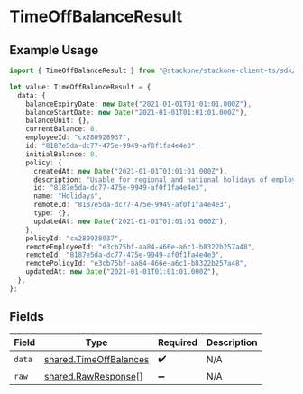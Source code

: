# TimeOffBalanceResult

## Example Usage

```typescript
import { TimeOffBalanceResult } from "@stackone/stackone-client-ts/sdk/models/shared";

let value: TimeOffBalanceResult = {
  data: {
    balanceExpiryDate: new Date("2021-01-01T01:01:01.000Z"),
    balanceStartDate: new Date("2021-01-01T01:01:01.000Z"),
    balanceUnit: {},
    currentBalance: 8,
    employeeId: "cx280928937",
    id: "8187e5da-dc77-475e-9949-af0f1fa4e4e3",
    initialBalance: 8,
    policy: {
      createdAt: new Date("2021-01-01T01:01:01.000Z"),
      description: "Usable for regional and national holidays of employees.",
      id: "8187e5da-dc77-475e-9949-af0f1fa4e4e3",
      name: "Holidays",
      remoteId: "8187e5da-dc77-475e-9949-af0f1fa4e4e3",
      type: {},
      updatedAt: new Date("2021-01-01T01:01:01.000Z"),
    },
    policyId: "cx280928937",
    remoteEmployeeId: "e3cb75bf-aa84-466e-a6c1-b8322b257a48",
    remoteId: "8187e5da-dc77-475e-9949-af0f1fa4e4e3",
    remotePolicyId: "e3cb75bf-aa84-466e-a6c1-b8322b257a48",
    updatedAt: new Date("2021-01-01T01:01:01.000Z"),
  },
};
```

## Fields

| Field                                                                   | Type                                                                    | Required                                                                | Description                                                             |
| ----------------------------------------------------------------------- | ----------------------------------------------------------------------- | ----------------------------------------------------------------------- | ----------------------------------------------------------------------- |
| `data`                                                                  | [shared.TimeOffBalances](../../../sdk/models/shared/timeoffbalances.md) | :heavy_check_mark:                                                      | N/A                                                                     |
| `raw`                                                                   | [shared.RawResponse](../../../sdk/models/shared/rawresponse.md)[]       | :heavy_minus_sign:                                                      | N/A                                                                     |